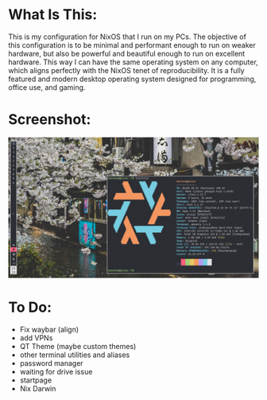 # What Is This:

This is my configuration for NixOS that I run on my PCs. The objective of this
configuration is to be minimal and performant enough to run on weaker hardware,
but also be powerful and beautiful enough to run on excellent hardware. This way
I can have the same operating system on any computer, which aligns perfectly
with the NixOS tenet of reproducibility. It is a fully featured and modern
desktop operating system designed for programming, office use, and gaming.

# Screenshot:

![Cool Linux Rice](./images/screenshot.png)

# To Do:

- Fix waybar (align)
- add VPNs
- QT Theme (maybe custom themes)
- other terminal utilities and aliases
- password manager
- waiting for drive issue
- startpage
- Nix Darwin
